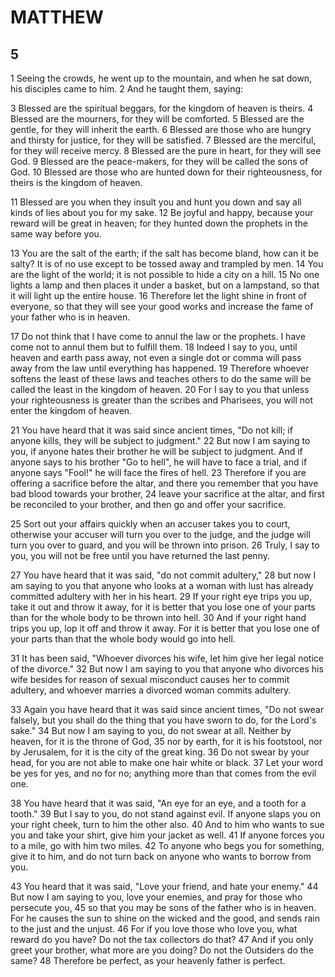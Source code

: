 # MATTHEW

## 5

1 Seeing the crowds, he went up to the mountain, and when he sat down, his disciples came to him. 2 And he taught them, saying:

3 Blessed are the spiritual beggars, for the kingdom of heaven is theirs.
4 Blessed are the mourners, for they will be comforted.
5 Blessed are the gentle, for they will inherit the earth.
6 Blessed are those who are hungry and thirsty for justice, for they will be satisfied.
7 Blessed are the merciful, for they will receive mercy.
8 Blessed are the pure in heart, for they will see God.
9 Blessed are the peace-makers, for they will be called the sons of God.
10 Blessed are those who are hunted down for their righteousness, for theirs is the kingdom of heaven.

11 Blessed are you when they insult you and hunt you down and say all kinds of lies about you for my sake. 12 Be joyful and happy, because your reward will be great in heaven; for they hunted down the prophets in the same way before you.

13 You are the salt of the earth; if the salt has become bland, how can it be salty? It is of no use except to be tossed away and trampled by men. 14 You are the light of the world; it is not possible to hide a city on a hill. 15 No one lights a lamp and then places it under a basket, but on a lampstand, so that it will light up the entire house. 16 Therefore let the light shine in front of everyone, so that they will see your good works and increase the fame of your father who is in heaven.

17 Do not think that I have come to annul the law or the prophets. I have come not to annul them but to fulfill them. 18 Indeed I say to you, until heaven and earth pass away, not even a single dot or comma will pass away from the law until everything has happened. 19 Therefore whoever softens the least of these laws and teaches others to do the same will be called the least in the kingdom of heaven. 20 For I say to you that unless your righteousness is greater than the scribes and Pharisees, you will not enter the kingdom of heaven. 

21 You have heard that it was said since ancient times, "Do not kill; if anyone kills, they will be subject to judgment." 22 But now I am saying to you, if anyone hates their brother he will be subject to judgment. And if anyone says to his brother "Go to hell", he will have to face a trial, and if anyone says "Fool!" he will face the fires of hell. 23 Therefore if you are offering a sacrifice before the altar, and there you remember that you have bad blood towards your brother, 24 leave your sacrifice at the altar, and first be reconciled to your brother, and then go and offer your sacrifice. 

25 Sort out your affairs quickly when an accuser takes you to court, otherwise your accuser will turn you over to the judge, and the judge will turn you over to guard, and you will be thrown into prison. 26 Truly, I say to you, you will not be free until you have returned the last penny.

27 You have heard that it was said, "do not commit adultery," 28 but now I am saying to you that anyone who looks at a woman with lust has already committed adultery with her in his heart. 29 If your right eye trips you up, take it out and throw it away, for it is better that you lose one of your parts than for the whole body to be thrown into hell. 30 And if your right hand trips you up, lop it off and throw it away. For it is better that you lose one of your parts than that the whole body would go into hell.

31 It has been said, "Whoever divorces his wife, let him give her legal notice of the divorce."  32 But now I am saying to you that anyone who divorces his wife besides for reason of sexual misconduct causes her to commit adultery, and whoever marries a divorced woman commits adultery.

33 Again you have heard that it was said since ancient times, "Do not swear falsely, but you shall do the thing that you have sworn to do, for the Lord's sake." 34 But now I am saying to you, do not swear at all. Neither by heaven, for it is the throne of God, 35 nor by earth, for it is his footstool, nor by Jerusalem, for it is the city of the great king. 36 Do not swear by your head, for you are not able to make one hair white or black. 37 Let your word be yes for yes, and no for no; anything more than that comes from the evil one.

38 You have heard that it was said, "An eye for an eye, and a tooth for a tooth." 39 But I say to you, do not stand against evil. If anyone slaps you on your right cheek, turn to him the other also. 40 And to him who wants to sue you and take your shirt, give him your jacket as well. 41 If anyone forces you to a mile, go with him two miles. 42 To anyone who begs you for something, give it to him, and do not turn back on anyone who wants to borrow from you.

43 You heard that it was said, "Love your friend, and hate your enemy." 44 But now I am saying to you, love your enemies, and pray for those who persecute you, 45 so that you may be sons of the father who is in heaven. For he causes the sun to shine on the wicked and the good, and sends rain to the just and the unjust. 46 For if you love those who love you, what reward do you have? Do not the tax collectors do that? 47 And if you only greet your brother, what more are you doing? Do not the Outsiders do the same? 48 Therefore be perfect, as your heavenly father is perfect.